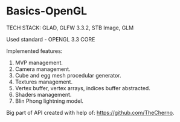 # Basics-OpenGL
TECH STACK:
GLAD,
GLFW 3.3.2,
STB Image,
GLM

Used standard - OPENGL 3.3 CORE

Implemented features:
1. MVP management.
2. Camera management.
3. Cube and egg mesh procedular generator.
4. Textures management.
5. Vertex buffer, vertex arrays, indices buffer abstracted.
6. Shaders management.
7. Blin Phong lightning model.

Big part of API created with help of: https://github.com/TheCherno.
